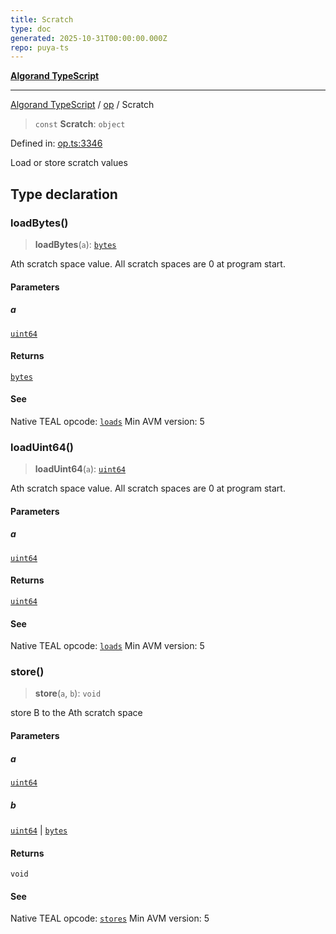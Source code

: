 ```yaml
---
title: Scratch
type: doc
generated: 2025-10-31T00:00:00.000Z
repo: puya-ts
---
```


[**Algorand TypeScript**](docs/_md/README)

---

[Algorand TypeScript](docs/_md/modules) / [op](/reference/algorand-typescript/api/op/readme/) / Scratch

> `const` **Scratch**: `object`

Defined in: [op.ts:3346](https://github.com/algorandfoundation/puya-ts/blob/main/packages/algo-ts/src/op.ts#L3346)

Load or store scratch values

## Type declaration

### loadBytes()

> **loadBytes**(`a`): [`bytes`](/reference/algorand-typescript/api/index/type-aliases/bytes/)

Ath scratch space value. All scratch spaces are 0 at program start.

#### Parameters

##### a

[`uint64`](/reference/algorand-typescript/api/index/type-aliases/uint64/)

#### Returns

[`bytes`](/reference/algorand-typescript/api/index/type-aliases/bytes/)

#### See

Native TEAL opcode: [`loads`](https://dev.algorand.co/reference/algorand-teal/opcodes#loads)
Min AVM version: 5

### loadUint64()

> **loadUint64**(`a`): [`uint64`](/reference/algorand-typescript/api/index/type-aliases/uint64/)

Ath scratch space value. All scratch spaces are 0 at program start.

#### Parameters

##### a

[`uint64`](/reference/algorand-typescript/api/index/type-aliases/uint64/)

#### Returns

[`uint64`](/reference/algorand-typescript/api/index/type-aliases/uint64/)

#### See

Native TEAL opcode: [`loads`](https://dev.algorand.co/reference/algorand-teal/opcodes#loads)
Min AVM version: 5

### store()

> **store**(`a`, `b`): `void`

store B to the Ath scratch space

#### Parameters

##### a

[`uint64`](/reference/algorand-typescript/api/index/type-aliases/uint64/)

##### b

[`uint64`](/reference/algorand-typescript/api/index/type-aliases/uint64/) | [`bytes`](/reference/algorand-typescript/api/index/type-aliases/bytes/)

#### Returns

`void`

#### See

Native TEAL opcode: [`stores`](https://dev.algorand.co/reference/algorand-teal/opcodes#stores)
Min AVM version: 5
